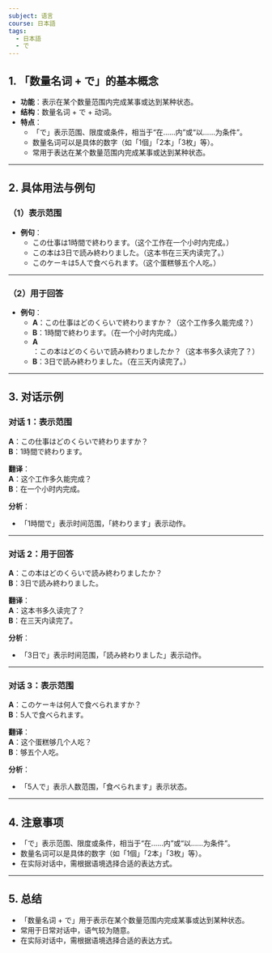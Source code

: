 ```yaml
---
subject: 语言
course: 日本語
tags:
  - 日本語
  - で
---
```


## 1. **「数量名词 + で」的基本概念**

- **功能**：表示在某个数量范围内完成某事或达到某种状态。
- **结构**：数量名词 + で + 动词。
- **特点**：
  - 「で」表示范围、限度或条件，相当于“在……内”或“以……为条件”。
  - 数量名词可以是具体的数字（如「1個」「2本」「3枚」等）。
  - 常用于表达在某个数量范围内完成某事或达到某种状态。

---

## 2. **具体用法与例句**

### （1）**表示范围**
- **例句**：
  - この仕事は1時間で終わります。（这个工作在一个小时内完成。）
  - この本は3日で読み終わりました。（这本书在三天内读完了。）
  - このケーキは5人で食べられます。（这个蛋糕够五个人吃。）

---

### （2）**用于回答**
- **例句**：
  - **A**：この仕事はどのくらいで終わりますか？（这个工作多久能完成？）
  - **B**：1時間で終わります。（在一个小时内完成。）
  - **A**：この本はどのくらいで読み終わりましたか？（这本书多久读完了？）
  - **B**：3日で読み終わりました。（在三天内读完了。）

---

## 3. **对话示例**

### 对话 1：表示范围
**A**：この仕事はどのくらいで終わりますか？  
**B**：1時間で終わります。

**翻译**：  
**A**：这个工作多久能完成？  
**B**：在一个小时内完成。

**分析**：
- 「1時間で」表示时间范围，「終わります」表示动作。

---

### 对话 2：用于回答
**A**：この本はどのくらいで読み終わりましたか？  
**B**：3日で読み終わりました。

**翻译**：  
**A**：这本书多久读完了？  
**B**：在三天内读完了。

**分析**：
- 「3日で」表示时间范围，「読み終わりました」表示动作。

---

### 对话 3：表示范围
**A**：このケーキは何人で食べられますか？  
**B**：5人で食べられます。

**翻译**：  
**A**：这个蛋糕够几个人吃？  
**B**：够五个人吃。

**分析**：
- 「5人で」表示人数范围，「食べられます」表示状态。

---

## 4. **注意事项**
- 「で」表示范围、限度或条件，相当于“在……内”或“以……为条件”。
- 数量名词可以是具体的数字（如「1個」「2本」「3枚」等）。
- 在实际对话中，需根据语境选择合适的表达方式。

---

## 5. **总结**
- 「数量名词 + で」用于表示在某个数量范围内完成某事或达到某种状态。
- 常用于日常对话中，语气较为随意。
- 在实际对话中，需根据语境选择合适的表达方式。